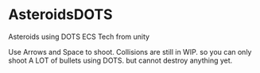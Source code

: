 # AsteroidsDOTS
Asteroids using DOTS ECS Tech from unity

Use Arrows and Space to shoot.
Collisions are still in WIP. so you can only shoot A LOT of bullets using DOTS. but cannot destroy anything yet.
